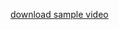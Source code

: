[download sample video](https://videos.pexels.com/video-files/3997798/3997798-uhd_2160_4096_25fps.mp4)
